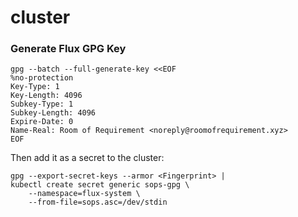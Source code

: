 # cluster


### Generate Flux GPG Key

```
gpg --batch --full-generate-key <<EOF
%no-protection
Key-Type: 1
Key-Length: 4096
Subkey-Type: 1
Subkey-Length: 4096
Expire-Date: 0
Name-Real: Room of Requirement <noreply@roomofrequirement.xyz>
EOF
```

Then add it as a secret to the cluster:

```
gpg --export-secret-keys --armor <Fingerprint> |
kubectl create secret generic sops-gpg \
    --namespace=flux-system \
    --from-file=sops.asc=/dev/stdin
```